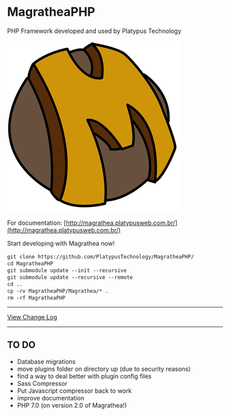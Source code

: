 # MagratheaPHP
PHP Framework developed and used by Platypus Technology

![Magrathea](https://raw.githubusercontent.com/PlatypusTechnology/MagratheaPHP/master/documentation/logo/magrathea.png)

For documentation:
[http://magrathea.platypusweb.com.br/](http://magrathea.platypusweb.com.br/)

Start developing with Magrathea now!

```
git clone https://github.com/PlatypusTechnology/MagratheaPHP/
cd MagratheaPHP
git submodule update --init --recursive 
git submodule update --recursive --remote
cd ..
cp -rv MagratheaPHP/Magrathea/* .
rm -rf MagratheaPHP
```

---

[View Change Log](changelog.md)

---

## TO DO
- Database migrations
- move plugins folder on directory up (due to security reasons)
- find a way to deal better with plugin config files
- Sass Compressor
- Put Javascript compressor back to work
- improve documentation
- PHP 7.0 (on version 2.0 of Magrathea!)


